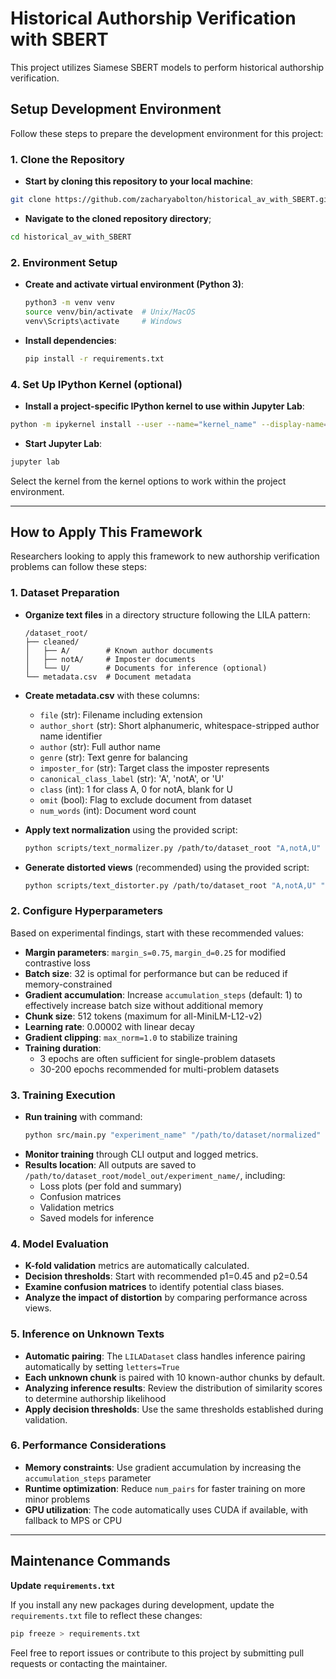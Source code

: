 # Historical Authorship Verification with SBERT

This project utilizes Siamese SBERT models to perform historical authorship verification.

## Setup Development Environment

Follow these steps to prepare the development environment for this project:

### 1. Clone the Repository
- **Start by cloning this repository to your local machine**:
```bash
git clone https://github.com/zacharyabolton/historical_av_with_SBERT.git
```

- **Navigate to the cloned repository directory**;
```bash
cd historical_av_with_SBERT
```
### 2. Environment Setup
- **Create and activate virtual environment (Python 3)**:
  ```bash
  python3 -m venv venv
  source venv/bin/activate  # Unix/MacOS
  venv\Scripts\activate     # Windows
  ```

- **Install dependencies**:
  ```bash
  pip install -r requirements.txt
  ```
### 4. Set Up IPython Kernel (optional)

- **Install a project-specific IPython kernel to use within Jupyter Lab**:
```bash
python -m ipykernel install --user --name="kernel_name" --display-name="Kernel Name"
```

- **Start Jupyter Lab**:
```bash
jupyter lab
```

Select the kernel from the kernel options to work within the project environment.

---
## How to Apply This Framework

Researchers looking to apply this framework to new authorship verification problems can follow these steps:

### 1. Dataset Preparation
- **Organize text files** in a directory structure following the LILA pattern:
  ```
  /dataset_root/
  ├── cleaned/
  │   ├── A/        # Known author documents
  │   ├── notA/     # Imposter documents
  │   └── U/        # Documents for inference (optional)
  └── metadata.csv  # Document metadata
  ```
- **Create metadata.csv** with these columns:
  - `file` (str): Filename including extension
  - `author_short` (str): Short alphanumeric, whitespace-stripped author name identifier
  - `author` (str): Full author name
  - `genre` (str): Text genre for balancing
  - `imposter_for` (str): Target class the imposter represents
  - `canonical_class_label` (str): 'A', 'notA', or 'U'
  - `class` (int): 1 for class A, 0 for notA, blank for U
  - `omit` (bool): Flag to exclude document from dataset
  - `num_words` (int): Document word count

- **Apply text normalization** using the provided script:
  ```bash
  python scripts/text_normalizer.py /path/to/dataset_root "A,notA,U"
  ```

- **Generate distorted views** (recommended) using the provided script:
  ```bash
  python scripts/text_distorter.py /path/to/dataset_root "A,notA,U" "300,3000,20000"
  ```

### 2. Configure Hyperparameters
Based on experimental findings, start with these recommended values:
- **Margin parameters**: `margin_s=0.75`, `margin_d=0.25` for modified contrastive loss
- **Batch size**: 32 is optimal for performance but can be reduced if memory-constrained
- **Gradient accumulation**: Increase `accumulation_steps` (default: 1) to effectively increase batch size without additional memory
- **Chunk size**: 512 tokens (maximum for all-MiniLM-L12-v2)
- **Learning rate**: 0.00002 with linear decay
- **Gradient clipping**: `max_norm=1.0` to stabilize training
- **Training duration**: 
  - 3 epochs are often sufficient for single-problem datasets
  - 30-200 epochs recommended for multi-problem datasets

### 3. Training Execution
- **Run training** with command:
  ```bash
  python src/main.py "experiment_name" "/path/to/dataset/normalized" 32 1 512 0.75 0.25 0.000001 20720 5 3 0.00002 -m 1.0
  ```
- **Monitor training** through CLI output and logged metrics.
- **Results location**: All outputs are saved to `/path/to/dataset_root/model_out/experiment_name/`, including:
  - Loss plots (per fold and summary)
  - Confusion matrices
  - Validation metrics
  - Saved models for inference

### 4. Model Evaluation
- **K-fold validation** metrics are automatically calculated.
- **Decision thresholds**: Start with recommended p1=0.45 and p2=0.54
- **Examine confusion matrices** to identify potential class biases.
- **Analyze the impact of distortion** by comparing performance across views.

### 5. Inference on Unknown Texts
- **Automatic pairing**: The `LILADataset` class handles inference pairing automatically by setting `letters=True`
- **Each unknown chunk** is paired with 10 known-author chunks by default.
- **Analyzing inference results**: Review the distribution of similarity scores to determine authorship likelihood
- **Apply decision thresholds**: Use the same thresholds established during validation.

### 6. Performance Considerations
- **Memory constraints**: Use gradient accumulation by increasing the `accumulation_steps` parameter
- **Runtime optimization**: Reduce `num_pairs` for faster training on more minor problems
- **GPU utilization**: The code automatically uses CUDA if available, with fallback to MPS or CPU

---
## Maintenance Commands

**Update `requirements.txt`**

If you install any new packages during development, update the  `requirements.txt` file to reflect these changes:

```bash
pip freeze > requirements.txt
```

Feel free to report issues or contribute to this project by submitting pull requests or contacting the maintainer.